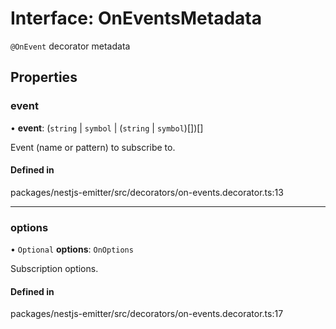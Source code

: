 # Interface: OnEventsMetadata

`@OnEvent` decorator metadata

## Properties

### event

• **event**: (`string` \| `symbol` \| (`string` \| `symbol`)[])[]

Event (name or pattern) to subscribe to.

#### Defined in

packages/nestjs-emitter/src/decorators/on-events.decorator.ts:13

___

### options

• `Optional` **options**: `OnOptions`

Subscription options.

#### Defined in

packages/nestjs-emitter/src/decorators/on-events.decorator.ts:17
